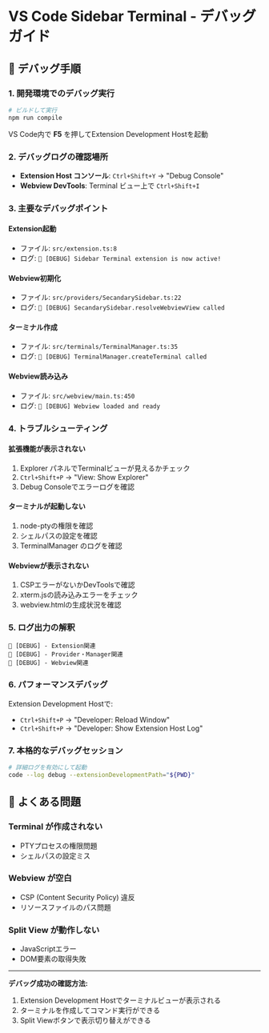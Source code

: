 # VS Code Sidebar Terminal - デバッグガイド

## 🔧 デバッグ手順

### 1. 開発環境でのデバッグ実行

```bash
# ビルドして実行
npm run compile
```

VS Code内で **F5** を押してExtension Development Hostを起動

### 2. デバッグログの確認場所

- **Extension Host コンソール**: `Ctrl+Shift+Y` → "Debug Console"
- **Webview DevTools**: Terminal ビュー上で `Ctrl+Shift+I`

### 3. 主要なデバッグポイント

#### Extension起動

- ファイル: `src/extension.ts:8`
- ログ: `🚀 [DEBUG] Sidebar Terminal extension is now active!`

#### Webview初期化

- ファイル: `src/providers/SecandarySidebar.ts:22`
- ログ: `🔧 [DEBUG] SecandarySidebar.resolveWebviewView called`

#### ターミナル作成

- ファイル: `src/terminals/TerminalManager.ts:35`
- ログ: `🔧 [DEBUG] TerminalManager.createTerminal called`

#### Webview読み込み

- ファイル: `src/webview/main.ts:450`
- ログ: `🎯 [DEBUG] Webview loaded and ready`

### 4. トラブルシューティング

#### 拡張機能が表示されない

1. Explorer パネルでTerminalビューが見えるかチェック
2. `Ctrl+Shift+P` → "View: Show Explorer"
3. Debug Consoleでエラーログを確認

#### ターミナルが起動しない

1. node-ptyの権限を確認
2. シェルパスの設定を確認
3. TerminalManager のログを確認

#### Webviewが表示されない

1. CSPエラーがないかDevToolsで確認
2. xterm.jsの読み込みエラーをチェック
3. webview.htmlの生成状況を確認

### 5. ログ出力の解釈

```
🚀 [DEBUG] - Extension関連
🔧 [DEBUG] - Provider・Manager関連
🎯 [DEBUG] - Webview関連
```

### 6. パフォーマンスデバッグ

Extension Development Hostで:

- `Ctrl+Shift+P` → "Developer: Reload Window"
- `Ctrl+Shift+P` → "Developer: Show Extension Host Log"

### 7. 本格的なデバッグセッション

```bash
# 詳細ログを有効にして起動
code --log debug --extensionDevelopmentPath="${PWD}"
```

## 🐛 よくある問題

### Terminal が作成されない

- PTYプロセスの権限問題
- シェルパスの設定ミス

### Webview が空白

- CSP (Content Security Policy) 違反
- リソースファイルのパス問題

### Split View が動作しない

- JavaScriptエラー
- DOM要素の取得失敗

---

**デバッグ成功の確認方法:**

1. Extension Development Hostでターミナルビューが表示される
2. ターミナルを作成してコマンド実行ができる
3. Split Viewボタンで表示切り替えができる
